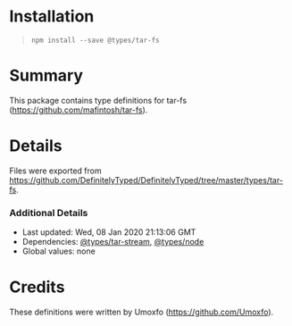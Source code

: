 # Installation
> `npm install --save @types/tar-fs`

# Summary
This package contains type definitions for tar-fs (https://github.com/mafintosh/tar-fs).

# Details
Files were exported from https://github.com/DefinitelyTyped/DefinitelyTyped/tree/master/types/tar-fs.

### Additional Details
 * Last updated: Wed, 08 Jan 2020 21:13:06 GMT
 * Dependencies: [@types/tar-stream](https://npmjs.com/package/@types/tar-stream), [@types/node](https://npmjs.com/package/@types/node)
 * Global values: none

# Credits
These definitions were written by Umoxfo (https://github.com/Umoxfo).
